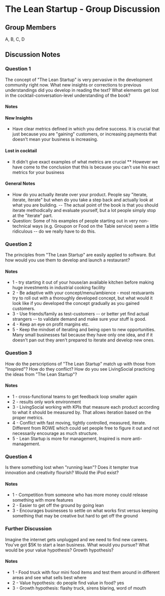 # The Lean Startup - Group Discussion

## Group Members

A, B, C, D

## Discussion Notes

### Question 1

The concept of "The Lean Startup" is very pervasive in the development community right now.
What new insights or corrections to previous understandings did you develop in reading the text?
What elements get lost in the cocktail-conversation-level understanding of the book?

#### Notes

#### New Insights
* Have clear metrics defined in which you define success. It is crucial that just because you are "gaining" customers, or increasing payments that doesn't mean your business is increasing.
#### Lost in cocktail
* It didn't give exact examples of what metrics are crucial
** However we have come to the conclusion that this is because you can't use his exact metrics for your business
#### General Notes
* How do you actually iterate over your product. People say "iterate, iterate, iterate" but when do you take a step back and actually look at what you are building. -- The actual point of the book is that you should iterate methodically and evaluate yourself, but a lot people simply stop at the "iterate" part.
* Question: Some of his examples of people starting out in very non-technical ways (e.g. Groupon or Food on the Table service) seem a little ridiculous -- do we really have to do this.

### Question 2

The principles from "The Lean Startup" are easily applied to software.
But how would you use them to develop and launch a restaurant?

#### Notes

* 1 - try starting it out of your house/an available kitchen before making huge investments in industrial cooking facility
* 2 - Be adaptive with your concept/menu/ambience - most restuarants try to roll out with a thoroughly developed concept, but what would it look like if you developed the concept gradually as you gained customers.
* 3 - Use friends/family as test-customers -- or better yet find actual strangers -- to validate demand and make sure your stuff is good.
* 4 - Keep an eye on profit margins etc.
* 5 - Keep the mindset of iterating and being open to new opportunities. Many small businesses fail because they have only one idea, and if it doesn't pan out they aren't prepared to iterate and develop new ones.

### Question 3

How do the perscriptions of "The Lean Startup" match up with those from "Inspired"?
How do they conflict? How do you see LivingSocial practicing the ideas from "The Lean Startup"?

#### Notes

* 1 - cross-functional teams to get feedback loop smaller again
* 2 - results only work environment
* 3 - LivingSocial working with KPIs that measure each product according to what it should be measured by.  That allows iteration based on the proper metrics.
* 4 - Conflict with fast moving, tightly controlled, measured, iterate.  Different from ROWE which could set people free to figure it out and not necessarily encourage as much structure.
* 5 - Lean Startup is more for management, Inspired is more anti-management.

### Question 4

Is there something lost when "running lean"? Does it tempter true innovation and creativity flourish?
Would the iPod exist?

#### Notes

* 1 - Competition from someone who has more money could release something with more features
* 2 - Easier to get off the ground by going lean
* 3 - Encourages businesses to settle on what works first versus keeping something that may be creative but hard to get off the ground

### Further Discussion

Imagine the internet gets unplugged and we need to find new careers. You've got $5K to start a lean business.
What would you pursue? What would be your value hypothesis? Growth hypothesis?

#### Notes

* 1 - Food truck with four mini food items and test them around in different areas and see what sells best where
* 2 - Value hypothesis: do people find value in food?  yes
* 3 - Growth hypothesis: flashy truck, sirens blaring, word of mouth
